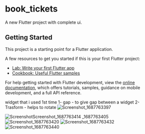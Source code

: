 # book_tickets

A new Flutter project with complete ui.

## Getting Started

This project is a starting point for a Flutter application.

A few resources to get you started if this is your first Flutter project:

- [Lab: Write your first Flutter app](https://docs.flutter.dev/get-started/codelab)
- [Cookbook: Useful Flutter samples](https://docs.flutter.dev/cookbook)

For help getting started with Flutter development, view the
[online documentation](https://docs.flutter.dev/), which offers tutorials,
samples, guidance on mobile development, and a full API reference.

widget that i used 1st time 
1- gap - to give gap between a widget
2- Trasform - helps to rotate
 ![Screenshot_1687763397](https://github.com/psj2001/Book-Tickets-App-ui/assets/110088329/6988018a-bddd-4a94-8282-bff3657d6568)

![Screenshot![Screenshot_1687763414](https://github.com/psj2001/Book-Tickets-App-ui/assets/110088329/3c8e5886-237e-4ebe-9a0c-43f36a92dec0)
_1687763405](https://github.com/psj2001/Book-Tickets-App-ui/assets/110088329/d4e55a7a-7b02-41be-bef3-9dc857011d3d)
![Screenshot_1687763420](https://github.com/psj2001/Book-Tickets-App-ui/assets/110088329/9a015b86-12fd-41fd-80ff-ea1767851aca)
![Screenshot_1687763432](https://github.com/psj2001/Book-Tickets-App-ui/assets/110088329/c5760702-565d-4007-9f23-8e5543088236)
![Screenshot_1687763440](https://github.com/psj2001/Book-Tickets-App-ui/assets/110088329/10fdddc3-b3b2-40d9-b078-92ce276ca459)
